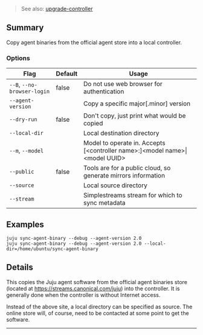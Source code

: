 > See also: [upgrade-controller](/t/10058)

## Summary
Copy agent binaries from the official agent store into a local controller.

### Options
| Flag | Default | Usage |
| --- | --- | --- |
| `--B`, `--no-browser-login` | false | Do not use web browser for authentication |
| `--agent-version` |  | Copy a specific major[.minor] version |
| `--dry-run` | false | Don't copy, just print what would be copied |
| `--local-dir` |  | Local destination directory |
| `--m`, `--model` |  | Model to operate in. Accepts [&lt;controller name&gt;:]&lt;model name&gt;&#x7c;&lt;model UUID&gt; |
| `--public` | false | Tools are for a public cloud, so generate mirrors information |
| `--source` |  | Local source directory |
| `--stream` |  | Simplestreams stream for which to sync metadata |

## Examples

    juju sync-agent-binary --debug --agent-version 2.0
    juju sync-agent-binary --debug --agent-version 2.0 --local-dir=/home/ubuntu/sync-agent-binary


## Details

This copies the Juju agent software from the official agent binaries store 
(located at https://streams.canonical.com/juju) into the controller.
It is generally done when the controller is without Internet access.

Instead of the above site, a local directory can be specified as source.
The online store will, of course, need to be contacted at some point to get
the software.


---

